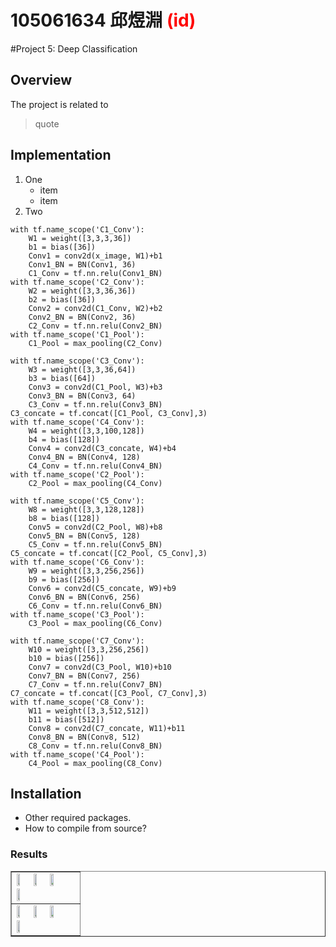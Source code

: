 # 105061634 邱煜淵 <span style="color:red">(id)</span>

#Project 5: Deep Classification

## Overview
The project is related to 
> quote


## Implementation
1. One
	* item
	* item
2. Two

```
with tf.name_scope('C1_Conv'):
    W1 = weight([3,3,3,36])
    b1 = bias([36])
    Conv1 = conv2d(x_image, W1)+b1
    Conv1_BN = BN(Conv1, 36)
    C1_Conv = tf.nn.relu(Conv1_BN)  
with tf.name_scope('C2_Conv'):
    W2 = weight([3,3,36,36])
    b2 = bias([36])
    Conv2 = conv2d(C1_Conv, W2)+b2
    Conv2_BN = BN(Conv2, 36)
    C2_Conv = tf.nn.relu(Conv2_BN) 
with tf.name_scope('C1_Pool'):
    C1_Pool = max_pooling(C2_Conv)
    
with tf.name_scope('C3_Conv'):
    W3 = weight([3,3,36,64])
    b3 = bias([64])
    Conv3 = conv2d(C1_Pool, W3)+b3
    Conv3_BN = BN(Conv3, 64)
    C3_Conv = tf.nn.relu(Conv3_BN)
C3_concate = tf.concat([C1_Pool, C3_Conv],3)
with tf.name_scope('C4_Conv'):
    W4 = weight([3,3,100,128])
    b4 = bias([128])
    Conv4 = conv2d(C3_concate, W4)+b4
    Conv4_BN = BN(Conv4, 128)
    C4_Conv = tf.nn.relu(Conv4_BN)    
with tf.name_scope('C2_Pool'):
    C2_Pool = max_pooling(C4_Conv)
    
with tf.name_scope('C5_Conv'):
    W8 = weight([3,3,128,128])
    b8 = bias([128])
    Conv5 = conv2d(C2_Pool, W8)+b8
    Conv5_BN = BN(Conv5, 128)
    C5_Conv = tf.nn.relu(Conv5_BN)
C5_concate = tf.concat([C2_Pool, C5_Conv],3)
with tf.name_scope('C6_Conv'):
    W9 = weight([3,3,256,256])
    b9 = bias([256])
    Conv6 = conv2d(C5_concate, W9)+b9
    Conv6_BN = BN(Conv6, 256)
    C6_Conv = tf.nn.relu(Conv6_BN)    
with tf.name_scope('C3_Pool'):
    C3_Pool = max_pooling(C6_Conv)

with tf.name_scope('C7_Conv'):
    W10 = weight([3,3,256,256])
    b10 = bias([256])
    Conv7 = conv2d(C3_Pool, W10)+b10
    Conv7_BN = BN(Conv7, 256)
    C7_Conv = tf.nn.relu(Conv7_BN)
C7_concate = tf.concat([C3_Pool, C7_Conv],3)
with tf.name_scope('C8_Conv'):
    W11 = weight([3,3,512,512])
    b11 = bias([512])
    Conv8 = conv2d(C7_concate, W11)+b11
    Conv8_BN = BN(Conv8, 512)
    C8_Conv = tf.nn.relu(Conv8_BN)    
with tf.name_scope('C4_Pool'):
    C4_Pool = max_pooling(C8_Conv)
```

## Installation
* Other required packages.
* How to compile from source?

### Results

<table border=1>
<tr>
<td>
<img src="placeholder.jpg" width="24%"/>
<img src="placeholder.jpg"  width="24%"/>
<img src="placeholder.jpg" width="24%"/>
<img src="placeholder.jpg" width="24%"/>
</td>
</tr>

<tr>
<td>
<img src="placeholder.jpg" width="24%"/>
<img src="placeholder.jpg"  width="24%"/>
<img src="placeholder.jpg" width="24%"/>
<img src="placeholder.jpg" width="24%"/>
</td>
</tr>

</table>


